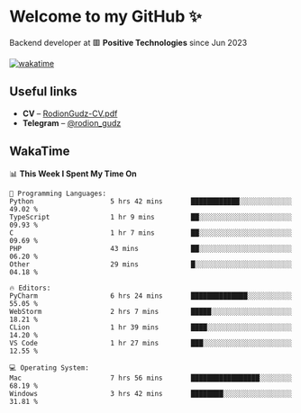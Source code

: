 # Welcome to my GitHub ✨

Backend developer at 🟥 **Positive Technologies** since Jun 2023

[![wakatime](https://wakatime.com/badge/user/f84f6fea-179f-4f5d-a4f0-4e45b7070455.svg)](https://wakatime.com/@f84f6fea-179f-4f5d-a4f0-4e45b7070455)  

  
## Useful links
- **CV** – [RodionGudz-CV.pdf](https://github.com/rodion-gudz/rodion-gudz/files/12843067/RodionGudz-CV.pdf)
- **Telegram** – [@rodion_gudz](https://t.me/rodion_gudz)

## WakaTime

<!--START_SECTION:waka-->
📊 **This Week I Spent My Time On** 

```text
💬 Programming Languages: 
Python                   5 hrs 42 mins       ████████████░░░░░░░░░░░░░   49.02 % 
TypeScript               1 hr 9 mins         ██░░░░░░░░░░░░░░░░░░░░░░░   09.93 % 
C                        1 hr 7 mins         ██░░░░░░░░░░░░░░░░░░░░░░░   09.69 % 
PHP                      43 mins             ██░░░░░░░░░░░░░░░░░░░░░░░   06.20 % 
Other                    29 mins             █░░░░░░░░░░░░░░░░░░░░░░░░   04.18 % 

🔥 Editors: 
PyCharm                  6 hrs 24 mins       ██████████████░░░░░░░░░░░   55.05 % 
WebStorm                 2 hrs 7 mins        █████░░░░░░░░░░░░░░░░░░░░   18.21 % 
CLion                    1 hr 39 mins        ████░░░░░░░░░░░░░░░░░░░░░   14.20 % 
VS Code                  1 hr 27 mins        ███░░░░░░░░░░░░░░░░░░░░░░   12.55 % 

💻 Operating System: 
Mac                      7 hrs 56 mins       █████████████████░░░░░░░░   68.19 % 
Windows                  3 hrs 42 mins       ████████░░░░░░░░░░░░░░░░░   31.81 % 
```


<!--END_SECTION:waka-->

